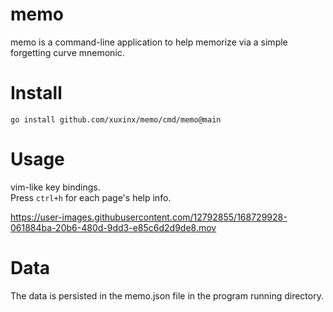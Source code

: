 # memo
memo is a command-line application to help memorize via a simple forgetting curve mnemonic. 

# Install
```
go install github.com/xuxinx/memo/cmd/memo@main 
```

# Usage
vim-like key bindings.  
Press `ctrl+h` for each page's help info.  


https://user-images.githubusercontent.com/12792855/168729928-061884ba-20b6-480d-9dd3-e85c6d2d9de8.mov


# Data
The data is persisted in the memo.json file in the program running directory.
